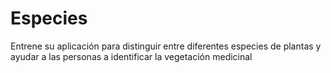 # Especies
Entrene su aplicación para distinguir entre diferentes especies de plantas y ayudar a las personas a identificar la vegetación medicinal
